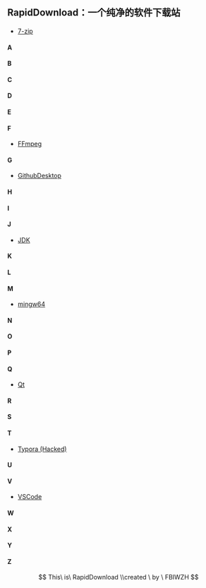 ## RapidDownload：一个纯净的软件下载站

#### #

- [7-zip](RapidDown\7-zip\7-zip.html)

#### A

#### B

#### C

#### D

#### E

#### F

- [FFmpeg](RapidDown\FF\FF.html)

#### G

- [GithubDesktop](RapidDown\Gd\Gd.html)

#### H

#### I

#### J
- [JDK](RapidDown\jdk\jdk.html)

#### K

#### L

#### M

-  [mingw64](RapidDown\mingw64\mingw64.html)

#### N

#### O

#### P

#### Q

- [Qt](RapidDown\qt\qt.html)

#### R

#### S

#### T

- [Typora (Hacked)](RapidDown\typora\typora.html)

#### U

#### V

- [VSCode](RapidDown\vscode\vscode.html)

#### W

#### X

#### Y

#### Z






$$
This\ is\ RapidDownload \\created \ by \ FBIWZH
$$
